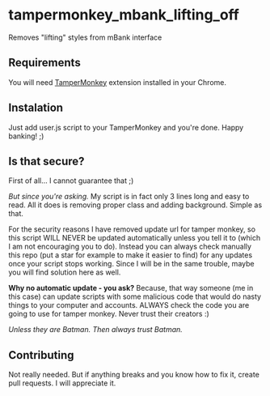 # tampermonkey_mbank_lifting_off
Removes "lifting" styles from mBank interface

## Requirements

You will need [TamperMonkey](https://chrome.google.com/webstore/detail/tampermonkey/dhdgffkkebhmkfjojejmpbldmpobfkfo?hl=pl) extension installed in your Chrome. 

## Instalation

Just add user.js script to your TamperMonkey and you're done. Happy banking! ;) 

## Is that secure?

First of all... I cannot guarantee that ;) 

_But since you're asking._ My script is in fact only 3 lines long and easy to read. All it does is removing proper class and adding background. Simple as that. 

For the security reasons I have removed update url for tamper monkey, so this script WILL NEVER be updated automatically unless you tell it to (which I am not encouraging you to do). Instead you can always check manually this repo (put a star for example to make it easier to find) for any updates once your script stops working. Since I will be in the same trouble, maybe you will find solution here as well. 

**Why no automatic update - you ask?** Because, that way someone (me in this case) can update scripts with some malicious code that would do nasty things to your computer and accounts. ALWAYS check the code you are going to use for tamper monkey. Never trust their creators :) 

_Unless they are Batman. Then always trust Batman._

## Contributing

Not really needed. But if anything breaks and you know how to fix it, create pull requests. I will appreciate it. 
